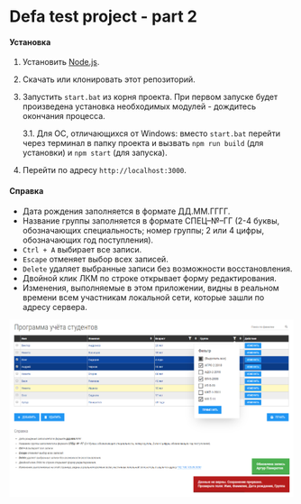 # Defa test project - part 2

#### Установка
1. Установить [Node.js](https://nodejs.org/en/download/).
2. Скачать или клонировать этот репозиторий.
3. Запустить `start.bat` из корня проекта. При первом запуске будет произведена установка необходимых модулей - дождитесь окончания процесса.

    3.1. Для ОС, отличающихся от Windows: вместо `start.bat` перейти через терминал в папку проекта и вызвать `npm run build` (для установки) и `npm start` (для запуска).
    
4. Перейти по адресу `http://localhost:3000`.


#### Справка

- Дата рождения заполняется в формате ДД.ММ.ГГГГ.
- Название группы заполняется в формате СПЕЦ–№–ГГ (2-4 буквы, обозначающих специальность; номер группы; 2 или 4 цифры, обозначающих год поступления).
- `Ctrl + A` выбирает все записи.
- `Escape` отменяет выбор всех записей.
- `Delete` удаляет выбранные записи без возможности восстановления.
- Двойной клик ЛКМ по строке открывает форму редактирования.
- Изменения, выполняемые в этом приложении, видны в реальном времени всем участникам локальной сети, которые зашли по адресу сервера.

![Preview](preview.png)